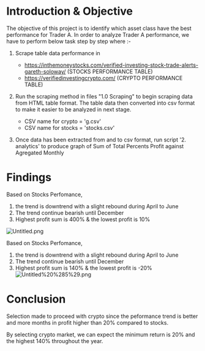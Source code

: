 # Introduction & Objective 

The objective of this project is to identify which asset class have the best performance for Trader A. In order to analyze Trader A performance, we have to perform below task step by step where :- 
1. Scrape table data performance in 
    - https://inthemoneystocks.com/verified-investing-stock-trade-alerts-gareth-soloway/ (STOCKS PERFORMANCE TABLE) 
    - https://verifiedinvestingcrypto.com/ (CRYPTO PERFORMANCE TABLE) 

2. Run the scraping method in files "1.0 Scraping" to begin scraping data from HTML table format. The table data then converted into csv format to make it easier to be analyzed in next stage. 
    - CSV name for crypto = 'g.csv'
    - CSV name for stocks = 'stocks.csv'
    
3. Once data has been extracted from and to csv format, run script '2. analytics' to produce graph of Sum of Total Percents Profit against Agregated Monthly 


# Findings 


Based on Stocks Perfomance, 
1. the trend is downtrend with a slight rebound during April to June
2. The trend continue bearish until December
3. Highest profit sum is 400% & the lowest profit is 10%


![Untitled.png](attachment:Untitled.png)

Based on Stocks Perfomance, 
1. the trend is downtrend with a slight rebound during April to June
2. The trend continue bearish until December
3. Highest profit sum is 140% & the lowest profit is -20%
![Untitled%20%285%29.png](attachment:Untitled%20%285%29.png)

# Conclusion 

Selection made to proceed with crypto since the peformance trend is better and more months in profit higher than 20% compared to stocks.

By selecting crypto market, we can expect the minimum return is 20% and the highest 140% throughout the year. 

